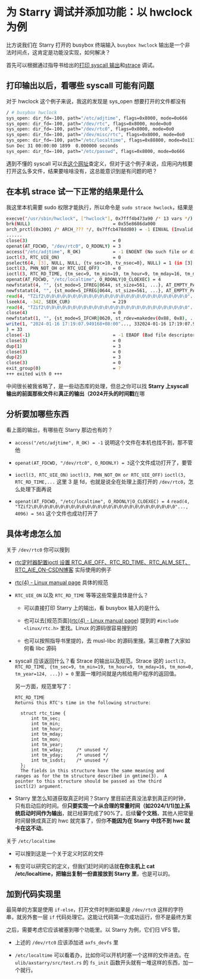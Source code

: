 # 为 Starry 调试并添加功能：以 hwclock 为例

比方说我们在 Starry 打开的 busybox 终端输入 `busybox hwclock` 输出是一个非法时间点，这肯定是功能没实现，如何解决？

首先可以根据通过指导书给出的[打印 syscall 输出](https://scpointer.github.io/rcore2oscomp/docs/lab2/pos.html)和[strace](https://scpointer.github.io/rcore2oscomp/docs/lab3/lsdebug.html) 调试。

## 打印输出以后，看哪些 syscall 可能有问题

对于 hwclock 这个例子来说，我这的发现是 sys_open 想要打开的文件都没有

```bash
/ # busybox hwclock
sys_open: dir_fd=-100, path="/etc/adjtime", flags=0x8000, mode=0o666
sys_open: dir_fd=-100, path="/dev/rtc", flags=0x8000, mode=0o0
sys_open: dir_fd=-100, path="/dev/rtc0", flags=0x8000, mode=0o0
sys_open: dir_fd=-100, path="/dev/misc/rtc", flags=0x8000, mode=0o0
sys_open: dir_fd=-100, path="/etc/localtime", flags=0x88800, mode=0o11326444377
Sun Dec 31 00:00:00 1899  0.000000 seconds
sys_open: dir_fd=-100, path="/etc/passwd", flags=0x8000, mode=0o666
```

遇到不懂的 syscall 可以去[这个网址](https://jborza.com/post/2021-05-11-riscv-linux-syscalls/)查定义，但对于这个例子来说，应用问内核要打开这么多文件，结果要啥啥没有，这总能意识到是有问题的吧？

## 在本机 strace 试一下正常的结果是什么

我这里本机需要 sudo 权限才能执行，所以命令是 `sudo strace hwclock`，结果是

```bash
execve("/usr/sbin/hwclock", ["hwclock"], 0x7fff4b473a90 /* 13 vars */) = 0
brk(NULL)                               = 0x55e8686da000
arch_prctl(0x3001 /* ARCH_??? */, 0x7ffcb478dd80) = -1 EINVAL (Invalid argument)
......
close(3)                                = 0
openat(AT_FDCWD, "/dev/rtc0", O_RDONLY) = 3
access("/etc/adjtime", R_OK)            = -1 ENOENT (No such file or directory)
ioctl(3, RTC_UIE_ON)                    = 0
pselect6(4, [3], NULL, NULL, {tv_sec=10, tv_nsec=0}, NULL) = 1 (in [3], left {tv_sec=8, tv_nsec=978596485})
ioctl(3, PHN_NOT_OH or RTC_UIE_OFF)     = 0
ioctl(3, RTC_RD_TIME, {tm_sec=9, tm_min=19, tm_hour=9, tm_mday=16, tm_mon=0, tm_year=124, ...}) = 0
openat(AT_FDCWD, "/etc/localtime", O_RDONLY|O_CLOEXEC) = 4
newfstatat(4, "", {st_mode=S_IFREG|0644, st_size=561, ...}, AT_EMPTY_PATH) = 0
newfstatat(4, "", {st_mode=S_IFREG|0644, st_size=561, ...}, AT_EMPTY_PATH) = 0
read(4, "TZif2\0\0\0\0\0\0\0\0\0\0\0\0\0\0\0\0\0\0\0\0\0\0\0\0\0\0\0"..., 4096) = 561
lseek(4, -342, SEEK_CUR)                = 219
read(4, "TZif2\0\0\0\0\0\0\0\0\0\0\0\0\0\0\0\0\0\0\0\0\0\0\0\0\0\0\0"..., 4096) = 342
close(4)                                = 0
newfstatat(1, "", {st_mode=S_IFCHR|0620, st_rdev=makedev(0x88, 0x8), ...}, AT_EMPTY_PATH) = 0
write(1, "2024-01-16 17:19:07.949168+08:00"..., 332024-01-16 17:19:07.949168+08:00
) = 33
close(-1)                               = -1 EBADF (Bad file descriptor)
close(3)                                = 0
dup(1)                                  = 3
close(3)                                = 0
dup(2)                                  = 3
close(3)                                = 0
exit_group(0)                           = ?
+++ exited with 0 +++
```

中间很长被我省略了，是一些动态库的处理，但总之你可以找 **Starry 上syscall输出的前面那些文件**和**真正的输出（2024开头的时间戳**在哪

## 分析要加哪些东西

看上面的输出，有哪些在 Starry 那边也有的？

- `access("/etc/adjtime", R_OK) = -1` 说明这个文件在本机也找不到，那不管他

- `openat(AT_FDCWD, "/dev/rtc0", O_RDONLY) = 3`这个文件成功打开了，要管

- `ioctl(3, RTC_UIE_ON)` `ioctl(3, PHN_NOT_OH or RTC_UIE_OFF)` `ioctl(3, RTC_RD_TIME,...` 这里 3 是 fd，也就是说全在处理上面打开的 `/dev/rtc0`，怎么处理下面再说

- `openat(AT_FDCWD, "/etc/localtime", O_RDONLY|O_CLOEXEC) = 4` `read(4, "TZif2\0\0\0\0\0\0\0\0\0\0\0\0\0\0\0\0\0\0\0\0\0\0\0\0\0\0\0"..., 4096) = 561` 这个文件也成功打开了

## 具体考虑怎么加

关于 `/dev/rtc0` 你可以搜到

- [rtc定时器配置ioctl 设置 RTC_AIE_OFF、RTC_RD_TIME、RTC_ALM_SET、RTC_AIE_ON-CSDN博客](https://blog.csdn.net/sunfanup/article/details/135531804) 实际使用的例子

- [rtc(4) - Linux manual page](https://www.man7.org/linux/man-pages/man4/rtc.4.html) 具体的规范

- `RTC_UIE_ON` 以及 `RTC_RD_TIME` 等等这些常量具体是什么？
  
  - 可以直接打印 Starry 上的输出，看 busybox 输入的是什么
  
  - 也可以去[规范页面]([rtc(4) - Linux manual page](https://www.man7.org/linux/man-pages/man4/rtc.4.html)) 提到的 `#include <linux/rtc.h>` 里找。Linux 的源码很容易搜到的
  
  - 也可以按照指导书里提的，去 musl-libc 的源码里搜。第三章教了大家如何看 libc 源码

- syscall 应该返回什么？看 Strace 的输出以及规范。Strace 说的 `ioctl(3, RTC_RD_TIME, {tm_sec=9, tm_min=19, tm_hour=9, tm_mday=16, tm_mon=0, tm_year=124, ...}) = 0` 里面一堆时间就是内核给用户程序的返回值。
  
  另一方面，规范里写了：
  
  ```
  RTC_RD_TIME
  Returns this RTC's time in the following structure:
  
    struct rtc_time {
        int tm_sec;
        int tm_min;
        int tm_hour;
        int tm_mday;
        int tm_mon;
        int tm_year;
        int tm_wday;     /* unused */
        int tm_yday;     /* unused */
        int tm_isdst;    /* unused */
    };
    The fields in this structure have the same meaning and
  ranges as for the tm structure described in gmtime(3).  A
  pointer to this structure should be passed as the third
  ioctl(2) argument.
  ```

- Starry 里怎么知道获取真正时间？Starry 里目前还真没法拿到真正的时钟，只有启动后的时间。但**只要实现一个从合理的常量时间（如2024/1/1)加上系统启动时间作为输出**，就已经算完成了90%了。后续**留个文档**，其他人把常量时间替换成真正的 hwc 就完事了，但你**不能因为在 Starry 中找不到 hwc 就卡在这不动**。

关于 `/etc/localtime`

- 可以搜到这是一个关于定义时区的文件

- 有空可以研究它的定义，但我们赶时间的话就**在你主机上 cat /etc/localtime，把输出复制一份直接放到 Starry 里**，也是可以的。

## 加到代码实现里

最简单的方案是使用 `if-else`，打开文件时判断如果是 `/dev/rtc0` 这样的字符串，就另外套一层 `if` 代码处理它。这能让代码第一次成功运行，但不是最终方案

之后，需要考虑它应该被塞到哪个功能里。以 Starry 为例，它们归 VFS 管。

- 上述的 `/dev/rtc0` 应该添加进 `axfs_devfs` 里

- `/etc/localtime` 可以看着办，比如你可以开机时塞一个这样的文件进去。在`ulib/axstarry/src/test.rs` 的 `fs_init` 函数开头就有一堆这样的东西，加一个就行。


